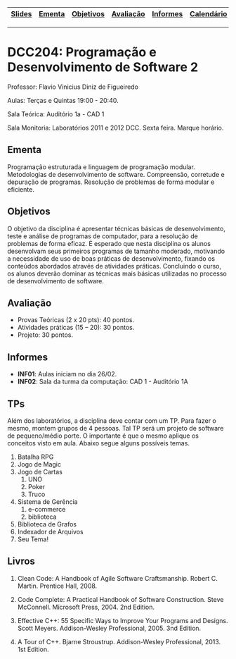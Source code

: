 | [Slides] | [Ementa] | [Objetivos] | [Avaliação] | [Informes] | [Calendário] | [Exemplos] | [TPs] | [Livros] | [Valgrind] |
|----------|----------|-------------|-------------|------------|--------------|------------|-------|----------|------------|
- - -

# DCC204: Programação e Desenvolvimento de Software 2

Professor: Flavio Vinicius Diniz de Figueiredo

Aulas: Terças e Quintas 19:00 - 20:40.

Sala Teórica: Auditório 1a - CAD 1

Sala Monitoria: Laboratórios 2011 e 2012 DCC. Sexta feira. Marque horário.

## Ementa 

Programação estruturada e linguagem de programação modular. Metodologias de desenvolvimento
de software. Compreensão, corretude e depuração de programas. Resolução de problemas de forma
modular e eficiente.

## Objetivos 

O objetivo da disciplina é apresentar técnicas básicas de desenvolvimento, teste e análise de
programas de computador, para a resolução de problemas de forma eficaz. É esperado que nesta
disciplina os alunos desenvolvam seus primeiros programas de tamanho moderado, motivando a
necessidade de uso de boas práticas de desenvolvimento, fixando os conteúdos abordados através de
atividades práticas. Concluindo o curso, os alunos deverão dominar as técnicas mais básicas
utilizadas no processo de desenvolvimento de software.

## Avaliação

* Provas Teóricas (2 x 20 pts): 40 pontos.
* Atividades práticas (15 – 20): 30 pontos.
* Projeto: 30 pontos.

## Informes

* **INF01**: Aulas iniciam no dia 26/02.
* **INF02**: Sala da turma da computação: CAD 1 - Auditório 1A

## TPs

Além dos laboratórios, a disciplina deve contar com um TP. Para fazer o
mesmo, montem grupos de 4 pessoas. Tal TP será um projeto de software
de pequeno/médio porte. O importante é que o mesmo aplique os conceitos
visto em aula. Abaixo segue alguns possíveis temas.

  1. Batalha RPG
  1. Jogo de Magic
  1. Jogo de Cartas
     1. UNO
     1. Poker
     1. Truco
  1. Sistema de Gerência
     1. e-commerce
     1. biblioteca
  1. Biblioteca de Grafos
  1. Indexador de Arquivos
  1. Seu Tema!

## Livros

1. Clean Code: A Handbook of Agile Software Craftsmanship.
   Robert C. Martin.
   Prentice Hall, 2008.

1. Code Complete: A Practical Handbook of Software Construction.
   Steve McConnell.
   Microsoft Press, 2004. 2nd Edition.

1. Effective C++: 55 Specific Ways to Improve Your Programs and Designs.
   Scott Meyers.
   Addison-Wesley Professional, 2005. 3nd Edition.

1. A Tour of C++.
   Bjarne Stroustrup.
   Addison-Wesley Professional, 2013. 1st Edition.


[Slides]: https://drive.google.com/drive/folders/12AeGYRaQ0__plj503WBZSlYxJSNeIhcs?usp=sharing
[Calendário]: https://docs.google.com/spreadsheets/d/17oiFhHFAfqk-2KnugCHexSA_wCDhTp6tJExfyfv-4gk/edit?usp=sharing
[Ementa]: #ementa
[Objetivos]: #objetivos
[Informes]: #informes
[Avaliação]: #avaliação
[TPs]: #tps
[Bibliografia]: #bibliografia
[Livros]: #livros
[Exemplos]: ./exemplos
[Valgrind]: ./valgriddrmem
